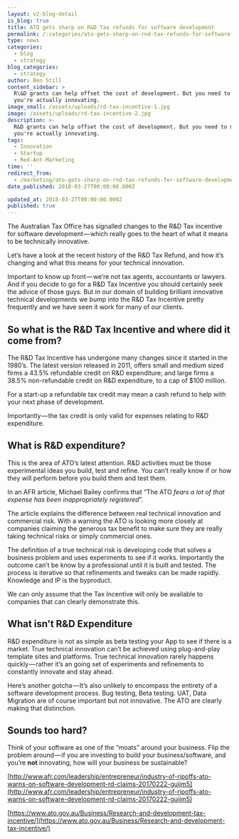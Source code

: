 ```yaml
---
layout: v2-blog-detail
is_blog: true
title: ATO gets sharp on R&D Tax refunds for software development
permalink: /:categories/ato-gets-sharp-on-rnd-tax-refunds-for-software-development/
type: news
categories:
  - blog
  - strategy
blog_categories:
  - strategy
author: Ben Still
content_sidebar: >
  R\&D grants can help offset the cost of development. But you need to make sure
  you're actually innovating.
image_small: /assets/uploads/rd-tax-incentive-1.jpg
image: /assets/uploads/rd-tax-incentive-2.jpg
description: >-
  R&D grants can help offset the cost of development. But you need to make sure
  you're actually innovating.
tags:
  - Innovation
  - Startup
  - Red-Ant-Marketing
time: ''
redirect_from:
  - /marketing/ato-gets-sharp-on-rnd-tax-refunds-for-software-development/
date_published: 2018-03-27T00:00:00.000Z

updated_at: 2018-03-27T00:00:00.000Z
published: true
---
```


The Australian Tax Office has signalled changes to the R\&D Tax incentive for software development — which really goes to the heart of what it means to be technically innovative.

Let’s have a look at the recent history of the R\&D Tax Refund, and how it’s changing and what this means for your technical innovation.

Important to know up front — we’re not tax agents, accountants or lawyers. And if you decide to go for a R\&D Tax Incentive you should certainly seek the advice of those guys. But in our domain of building brilliant innovative technical developments we bump into the R\&D Tax Incentive pretty frequently and we have seen it work for many of our clients.

## So what is the R\&D Tax Incentive and where did it come from?

The R\&D Tax Incentive has undergone many changes since it started in the 1980’s. The latest version released in 2011, offers small and medium sized firms a 43.5% refundable credit on R\&D expenditure; and large firms a 38.5% non-refundable credit on R\&D expenditure, to a cap of $100 million.

For a start-up a refundable tax credit may mean a cash refund to help with your next phase of development.

Importantly — the tax credit is only valid for expenses relating to R\&D expenditure.

## What is R\&D expenditure?

This is the area of ATO’s latest attention. R\&D activities must be those experimental ideas you build, test and refine. You can’t really know if or how they will perform before you build them and test them.

In an AFR article, Michael Bailey confirms that “The ATO *fears a lot of that expense has been inappropriately registered*”.

The article explains the difference between real technical innovation and commercial risk. With a warning the ATO is looking more closely at companies claiming the generous tax benefit to make sure they are really taking technical risks or simply commercial ones.

The definition of a true technical risk is developing code that solves a business problem and uses experiments to see if it works. Importantly the outcome can’t be know by a professional until it is built and tested. The process is iterative so that refinements and tweaks can be made rapidly. Knowledge and IP is the byproduct.

We can only assume that the Tax Incentive will only be available to companies that can clearly demonstrate this.

## What isn’t R\&D Expenditure

R\&D expenditure is not as simple as beta testing your App to see if there is a market. True technical innovation can’t be achieved using plug-and-play template sites and platforms. True technical innovation rarely happens quickly — rather it’s an going set of experiments and refinements to constantly innovate and stay ahead.

Here’s another gotcha — It’s also unlikely to encompass the entirety of a software development process. Bug testing, Beta testing. UAT, Data Migration are of course important but not innovative. The ATO are clearly making that distinction.

## Sounds too hard?

Think of your software as one of the “moats” around your business. Flip the problem around — if you are investing to build your business/software, and you’re **not** innovating, how will your business be sustainable?

[http://www.afr.com/leadership/entrepreneur/industry-of-ripoffs-ato-warns-on-software-development-rd-claims-20170222-guijm5](http://www.afr.com/leadership/entrepreneur/industry-of-ripoffs-ato-warns-on-software-development-rd-claims-20170222-guijm5)

[https://www.ato.gov.au/Business/Research-and-development-tax-incentive/](https://www.ato.gov.au/Business/Research-and-development-tax-incentive/)
